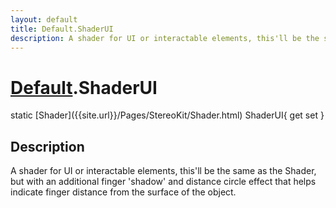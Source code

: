 ```yaml
---
layout: default
title: Default.ShaderUI
description: A shader for UI or interactable elements, this'll be the same as the Shader, but with an additional finger 'shadow' and distance circle effect that helps indicate finger distance from the surface of the object.
---
```

# [Default]({{site.url}}/Pages/StereoKit/Default.html).ShaderUI

<div class='signature' markdown='1'>
static [Shader]({{site.url}}/Pages/StereoKit/Shader.html) ShaderUI{ get set }
</div>

## Description
A shader for UI or interactable elements, this'll be the
same as the Shader, but with an additional finger 'shadow' and
distance circle effect that helps indicate finger distance from
the surface of the object.

